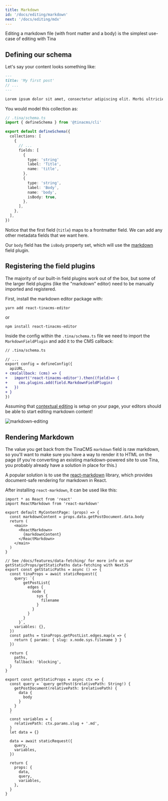 ```yaml
---
title: Markdown
id: '/docs/editing/markdown'
next: '/docs/editing/mdx'
---
```


Editing a markdown file (with front matter and a body) is the simplest use-case of editing with Tina

## Defining our schema

Let's say your content looks something like:

```md
---
title: 'My first post'
// ...
---

Lorem ipsum dolor sit amet, consectetur adipiscing elit. Morbi ultricies urna ut ex varius, sed fringilla nibh posuere. Vestibulum a pulvinar eros, vel varius orci. Sed convallis purus sed tellus pellentesque ornare quis non velit. Quisque eget nibh nec nisl volutpat aliquet. Donec pharetra turpis vitae diam aliquam rutrum. Sed porta elit ut mi vehicula suscipit. Ut in pulvinar nunc.
```

You would model this collection as:

```ts
// .tina/schema.ts
import { defineSchema } from '@tinacms/cli'

export default defineSchema({
  collections: [
    {
      // ...
      fields: [
        {
          type: 'string'
          label: 'Title',
          name: 'title',
        },
        {
          type: 'string',
          label: 'Body',
          name: 'body',
          isBody: true,
        },
      ],
    },
  ],
})
```

Notice that the first field (`title`) maps to a frontmatter field. We can add any other metadata fields that we want here.

Our `body` field has the `isBody` property set, which will use the [markdown](/docs/reference/toolkit/fields/markdown/) field plugin.

## Registering the field plugins

The majority of our built-in field plugins work out of the box, but some of the larger field plugins (like the "markdown" editor) need to be manually imported and registered.

First, install the markdown editor package with:

```copy
yarn add react-tinacms-editor
```

or

```copy
npm install react-tinacms-editor
```

Inside the config within the `.tina/schema.ts` file we need to import the `MarkdownFieldPlugin` and add it to the CMS callback:

```diff
// .tina/schema.ts

// ...
export config = defineConfig({
  apiURL,
+ cmsCallback: (cms) => {
+   import('react-tinacms-editor').then((field)=> {
+     cms.plugins.add(field.MarkdownFieldPlugin)
+   })
+ }
})
```

Assuming that [contextual editing](/docs/tinacms-context/) is setup on your page, your editors should be able to start editing markdown content!

![markdown-editing](https://res.cloudinary.com/forestry-demo/image/upload/v1645712826/tina-io/docs/markdown.gif)

## Rendering Markdown

The value you get back from the TinaCMS `markdown` field is raw markdown, so you'll want to make sure you have a way to render it to HTML on the page (if you're converting an existing markdown-powered site to use Tina, you probably already have a solution in place for this.)

A popular solution is to use the [react-markdown](https://github.com/remarkjs/react-markdown) library, which provides document-safe rendering for markdown in React.

After installing `react-markdown`, it can be used like this:

```tsx
import * as React from 'react'
import ReactMarkdown from 'react-markdown'

export default MyContentPage: (props) => {
  const markdownContent = props.data.getPostDocument.data.body
  return (
    <main>
      <ReactMarkdown>
        {markdownContent}
      </ReactMarkdown>
    </main>
  )
}

// See /docs/features/data-fetching/ for more info on our getStaticProps/getStaticPaths data-fetching with NextJS
export const getStaticPaths = async () => {
  const tinaProps = await staticRequest({
    query: `{
        getPostList{
          edges {
            node {
              sys {
                filename
              }
            }
          }
        }
      }`,
    variables: {},
  })
  const paths = tinaProps.getPostList.edges.map(x => {
    return { params: { slug: x.node.sys.filename } }
  })

  return {
    paths,
    fallback: 'blocking',
  }
}

export const getStaticProps = async ctx => {
  const query = `query getPost($relativePath: String!) {
    getPostDocument(relativePath: $relativePath) {
      data {
        body
      }
    }
  }
  `
  const variables = {
    relativePath: ctx.params.slug + '.md',
  }
  let data = {}

  data = await staticRequest({
    query,
    variables,
  })

  return {
    props: {
      data,
      query,
      variables,
    },
  }
}
```
